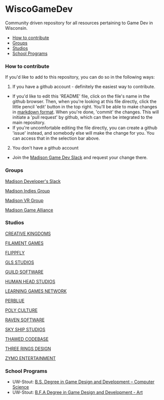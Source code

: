 # WiscoGameDev
Community driven repository for all resources pertaining to Game Dev in Wisconsin.
- [How to contribute](#how-to-contribute)
- [Groups](#groups)
- [Studios](#studios)
- [School Programs](#school-programs)

### How to contribute
If you'd like to add to this repository, you can do so in the following ways:

1. If you have a github account - definitely the easiest way to contribute.
  * If you'd like to edit this 'README' file, click on the file's name in the github browser. Then, when you're looking at this file directly, click the little pencil 'edit' button in the top right. You'll be able to make changes in [markdown format](https://github.com/adam-p/markdown-here/wiki/Markdown-Cheatsheet). When you're done, 'commit' the changes. This will initiate a 'pull request' by github, which can then be integrated to the main repository.
  * If you're uncomfortable editing the file directly, you can create a github 'issue' instead, and somebody else will make the change for you. You can access that in the selection bar above.

2. You don't have a github account
  * Join the [Madison Game Dev Slack](https://madisongamedev.slack.com/messages/gamedev/) and request your change there.

### Groups
[Madison Developer's Slack](https://madisongamedev.slack.com/messages/gamedev/)

[Madison Indies Group](https://www.facebook.com/groups/madisonindies/)

[Madison VR Group](http://www.meetup.com/Madison-VR/)

[Madison Game Alliance](http://madisongamealliance.com/index.html)

### Studios
[CREATIVE KINGDOMS](http://www.creativekingdoms.com/)

[FILAMENT GAMES](https://www.filamentgames.com/)

[FLIPPFLY](http://flippfly.com/)

[GLS STUDIOS](http://www.glsstudios.com/)

[GUILD SOFTWARE](http://www.guildsoftware.com/)

[HUMAN HEAD STUDIOS](http://www.humanhead.com/)

[LEARNING GAMES NETWORK](http://learninggamesnetwork.org/)

[PERBLUE](http://www.perblue.com/)

[POLY CULTURE](http://www.polyculture.co/)

[RAVEN SOFTWARE](http://www.ravensoftware.com/)

[SKY SHIP STUDIOS](http://www.skyshipstudios.com/)

[THAWED CODEBASE](http://www.thawedcodebase.com/)

[THREE RINGS DESIGN](http://www.threerings.net/)

[ZYMO ENTERTAINMENT](http://www.zymoent.com/)


### School Programs
* UW-Stout: [B.S. Degree in Game Design and Development – Computer Science](http://www.uwstout.edu/programs/bsgdd/)
* UW-Stout: [B.F.A Degree in Game Design and Development - Art](http://www.uwstout.edu/programs/bfagdd/)
